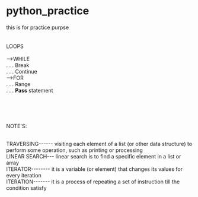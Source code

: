 # python_practice
this is for practice purpse
</br>
</br>
</br>
LOOPS</br></br>
-->WHILE</br>
. . . Break</br>
. . . Continue</br>
-->FOR</br>
. . . Range </br>
. . . <b>Pass</b> statement</br>

</br>
</br>
</br>

NOTE'S:</br></br>
 
TRAVERSING------ visiting each element of a list (or other data structure) to perform some operation, such as printing or processing</br>
LINEAR SEARCH--- linear search is to find a specific element in a list or array</br>
ITERATOR-------- it is a variable (or element) that changes its values for every iteration </br>
ITERATION------- it is a process of repeating a set of instruction till the condition satisfy</br>
